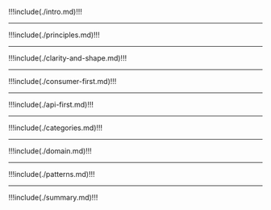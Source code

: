 !!!include(./intro.md)!!!

---
!!!include(./principles.md)!!!

---
!!!include(./clarity-and-shape.md)!!!

---
!!!include(./consumer-first.md)!!!

---
!!!include(./api-first.md)!!!

---
!!!include(./categories.md)!!!

---
!!!include(./domain.md)!!!

---
!!!include(./patterns.md)!!!

---
!!!include(./summary.md)!!!
